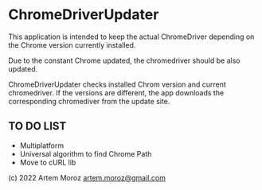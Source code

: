 # ChromeDriverUpdater

This application is intended to keep the actual ChromeDriver depending on the Chrome version currently installed.

Due to the constant Chrome updated, the chromedriver should be also updated.

ChromeDriverUpdater checks installed Chrom version and current chromedriver.
If the versions are different, the app downloads the corresponding chromediver from the update site.

## TO DO LIST
- Multiplatform
- Universal algorithm to find Chrome Path
- Move to cURL lib
 
(c) 2022 Artem Moroz <artem.moroz@gmail.com>